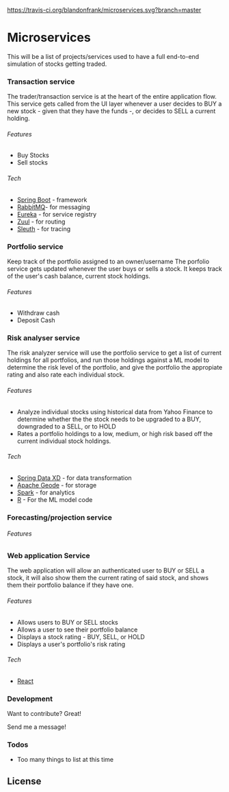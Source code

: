 https://travis-ci.org/blandonfrank/microservices.svg?branch=master

# Microservices

This will be a list of projects/services used to have a full end-to-end simulation of stocks getting traded.

### Transaction service
The trader/transaction service is at the heart of the entire application flow. This service gets called from the UI layer whenever a user decides to BUY a new stock - given that they have the funds -, or decides to SELL a current holding.
######   Features
* Buy Stocks
* Sell stocks

###### Tech
*   [Spring Boot](https://spring.io/projects/spring-boot) - framework
*   [RabbitMQ](https://www.rabbitmq.com/)- for messaging
*   [Eureka](https://github.com/Netflix/eureka) - for service registry
*   [Zuul](https://github.com/Netflix/zuul) - for routing
*   [Sleuth](https://cloud.spring.io/spring-cloud-sleuth) - for tracing

### Portfolio service
Keep track of the portfolio assigned to an owner/username
The porfolio service gets updated whenever the user buys or sells a stock. It keeps track of the user's cash balance, current stock holdings.
######   Features
* Withdraw cash
* Deposit Cash
### Risk analyser service
The risk analyzer service will use the portfolio service to get a list of current holdings for all portfolios, and run those holdings against a ML model to determine the risk level of the portfolio,
and give the portfolio the appropiate rating and also rate each individual stock.
######   Features
* Analyze individual stocks using historical data from Yahoo Finance to determine whether the the stock needs to be upgraded to a BUY, downgraded to a SELL, or to HOLD
* Rates a portfolio holdings to a low, medium, or high risk based off the current individual stock holdings.

###### Tech
*  [Spring Data XD](https://projects.spring.io/spring-xd/) - for data transformation
*  [Apache Geode](https://geode.apache.org/) - for storage
*  [Spark](https://spark.apache.org/) - for analytics
*  [R](https://www.r-project.org/) - For the ML model code
### Forecasting/projection service
######   Features
### Web application Service
The web application will allow an authenticated user to BUY or SELL a stock, it will also show them the current rating of said stock, and shows them their portfolio balance if they have one.
######   Features
* Allows users to BUY or SELL stocks
* Allows a user to see their portfolio balance
* Displays a stock rating - BUY, SELL, or HOLD
* Displays a user's portfolio's risk rating

###### Tech
* [React](https://reactjs.org/)
  


### Development

Want to contribute? Great!

Send me a message!

### Todos

 - Too many things to list at this time

License
----
